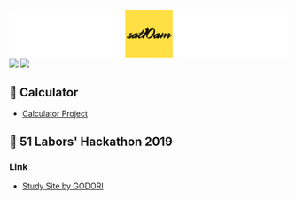 
![logo](logo-full-width.png)
![](https://flat.badgen.net/badge/study/javascript/yellow)
![](https://flat.badgen.net/badge/status/on/blue)


## 🧮 Calculator
- [Calculator Project](https://github.com/sat10am/calculator)

## 🐜 51 Labors' Hackathon 2019
### Link
- [Study Site by GODORI](https://sat10am-godori.netlify.com/)
